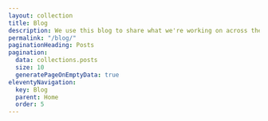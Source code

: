 ```yaml
---
layout: collection
title: Blog
description: We use this blog to share what we're working on across the data engineering and analytics engineering professions. You'll find a range of posts on technical and non-technical topics.
permalink: "/blog/"
paginationHeading: Posts
pagination:
  data: collections.posts
  size: 10
  generatePageOnEmptyData: true
eleventyNavigation:
  key: Blog
  parent: Home
  order: 5
---
```

